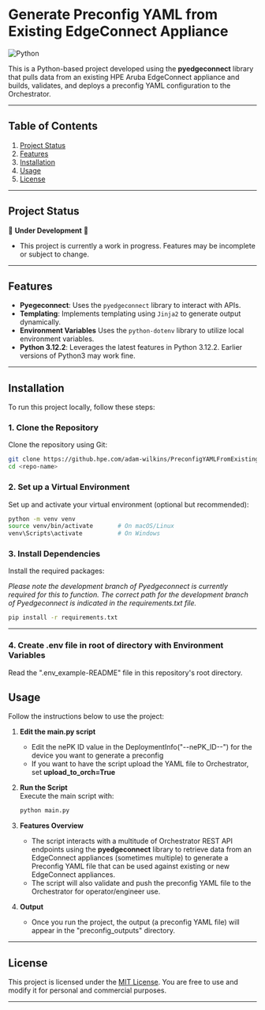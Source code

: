 # Generate Preconfig YAML from Existing EdgeConnect Appliance

![Python](https://img.shields.io/badge/Python-3.12.2-green)

This is a Python-based project developed using the **pyedgeconnect** library that pulls data
from an existing HPE Aruba EdgeConnect appliance and builds, validates, and deploys a preconfig
YAML configuration to the Orchestrator.

---

## Table of Contents

1. [Project Status](#project-status)
2. [Features](#features)
3. [Installation](#installation)
4. [Usage](#usage)
5. [License](#license)

---

## Project Status

🚧 **Under Development** 🚧

- This project is currently a work in progress. Features may be incomplete or subject to change.

---

## Features

- **Pyegeconnect**: Uses the `pyedgeconnect` library to interact with APIs.
- **Templating**: Implements templating using `Jinja2` to generate output dynamically.
- **Environment Variables** Uses the `python-dotenv` library to utilize local environment variables.
- **Python 3.12.2**: Leverages the latest features in Python 3.12.2. Earlier versions of Python3 may work fine.

---

## Installation

To run this project locally, follow these steps:

### 1. Clone the Repository
Clone the repository using Git:
```bash
git clone https://github.hpe.com/adam-wilkins/PreconfigYAMLFromExistingAppliance.git
cd <repo-name>
```

### 2. Set up a Virtual Environment
Set up and activate your virtual environment (optional but recommended):
```bash
python -m venv venv
source venv/bin/activate       # On macOS/Linux
venv\Scripts\activate          # On Windows
```

### 3. Install Dependencies
Install the required packages:

*Please note the development branch of Pyedgeconnect is currently required for this to function.
The correct path for the development branch of Pyedgeconnect is indicated in the requirements.txt file.*

```bash
pip install -r requirements.txt
```
---

### 4. Create .env file in root of directory with Environment Variables
Read the ".env_example-README" file in this repository's root directory.

## Usage

Follow the instructions below to use the project:

1. **Edit the main.py script**
   - Edit the nePK ID value in the DeploymentInfo("--nePK_ID--") for the device you want to generate a preconfig
   - If you want to have the script upload the YAML file to Orchestrator, set **upload_to_orch=True**
   
2. **Run the Script**  
   Execute the main script with:
   ```bash
   python main.py
   ```

3. **Features Overview**  
   - The script interacts with a multitude of Orchestrator REST API endpoints using the **pyedgeconnect** library to retrieve data from an EdgeConnect appliances (sometimes multiple) to generate a Preconfig YAML file that can be used against existing or new EdgeConnect appliances.
   - The script will also validate and push the preconfig YAML file to the Orchestrator for operator/engineer use.

4. **Output**
   - Once you run the project, the output (a preconfig YAML file) will appear in the "preconfig_outputs" directory.

---

## License

This project is licensed under the [MIT License](LICENSE). You are free to use and modify it for personal and commercial purposes.

---
